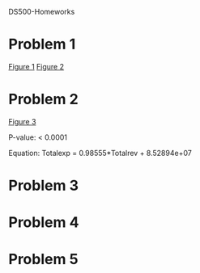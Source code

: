 DS500-Homeworks
# Problem 1

[Figure 1](/figures/total_rev_by_state.png)
[Figure 2](/figures/total_fedrev_by_state.png)

# Problem 2

[Figure 3](/figures/rev_vs_expenditures.png)

P-value: 
< 0.0001

Equation: 
Totalexp = 0.98555*Totalrev + 8.52894e+07

# Problem 3



# Problem 4


# Problem 5



